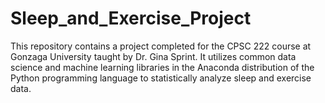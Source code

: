 # Sleep_and_Exercise_Project
This repository contains a project completed for the CPSC 222 course at Gonzaga University taught by Dr. Gina Sprint. It utilizes common data science and machine learning libraries in the Anaconda distribution of the Python programming language to statistically analyze sleep and exercise data.
